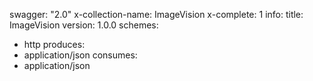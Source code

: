 swagger: "2.0"
x-collection-name: ImageVision
x-complete: 1
info:
  title: ImageVision
  version: 1.0.0
schemes:
- http
produces:
- application/json
consumes:
- application/json